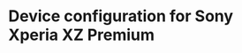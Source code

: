 Device configuration for Sony Xperia XZ Premium 
========================================================
